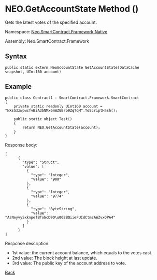 # NEO.GetAccountState Method ()

Gets the latest votes of the specified account.

Namespace: [Neo.SmartContract.Framework.Native](../../native.md)

Assembly: Neo.SmartContract.Framework

## Syntax

```
public static extern NeoAccountState GetAccountState(DataCache snapshot, UInt160 account)
```

## Example

```
public class Contract1 : SmartContract.Framework.SmartContract
{
    private static readonly UInt160 account = "NXsG3zwpwcfvBiA3bNMx6mWZGEro9ZqTqM".ToScriptHash();
    
    public static object Test()
    {
        return NEO.GetAccountState(account);
    }
}
```

Response body:

```
[
      {
        "type": "Struct",
        "value": [
          {
            "type": "Integer",
            "value": "900"
          },
          {
            "type": "Integer",
            "value": "9774"
          },
          {
            "type": "ByteString",
            "value": "AsNeyvySxknpefBTobcD9O\u002BQiieFUIdCtmzAWZvxQPA4"
          }
        ]
      }
]
```

Response description:

- 1st value: the current account balance, which equals to the votes cast. 
- 2nd value: The block height at last update.
- 3rd value: The public key of the account address to vote.

[Back](../Neo.md)
